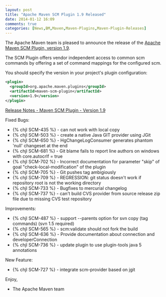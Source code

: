 ```yaml
---
layout: post
title: "Apache Maven SCM Plugin 1.9 Released"
date: 2014-01-12 16:09
comments: true
categories: [News,BM,Maven,Maven-Plugins,Maven-Plugin-Releases]
---
```

The Apache Maven team is pleased to announce the release of the 
[Apache Maven SCM Plugin, version 1.9](http://maven.apache.org/scm/maven-scm-plugin/).

The SCM Plugin offers vendor independent access to common scm commands by offering a 
set of command mappings for the configured scm.

You should specify the version in your project's plugin configuration:

``` xml
<plugin>
  <groupId>org.apache.maven.plugins</groupId>
  <artifactId>maven-scm-plugin</artifactId>
  <version>1.9</version>
</plugin>
```

<!-- more -->

[Release Notes - Maven SCM Plugin - Version 1.9](http://jira.codehaus.org/secure/ReleaseNote.jspa?projectId=10527&version=18783)

Fixed Bugs:

 * {% chjl SCM-435 %} - can not work with local copy
 * {% chjl SCM-503 %} - create a native Java GIT provider using JGit
 * {% chjl SCM-650 %} - HgChangeLogConsumer generates phantom 'null' changeset at the end
 * {% chjl SCM-681 %} - Git blame fails to report line authors on windows with core.autocrlf = true
 * {% chjl SCM-702 %} - Incorrect documentation for parameter "skip" of goal "check-local-modification" of the plugin
 * {% chjl SCM-705 %} - Git pushes tag ambigiously
 * {% chjl SCM-709 %} - REGRESSION: git status doesn't work if repository root is not the working directory
 * {% chjl SCM-733 %} - Bugfixes to mercurial changelog
 * {% chjl SCM-737 %} - can't build CVS provider from source release zip file due to missing CVS test repository

Improvements:

 * {% chjl SCM-487 %} - support --parents option for svn copy (tag commands) (svn 1.5 required)
 * {% chjl SCM-565 %} - scm:validate should not fork the build
 * {% chjl SCM-636 %} - Provide documentation about connection and developerConnection
 * {% chjl SCM-736 %} - update plugin to use plugin-tools java 5 annotations

New Feature:

 * {% chjl SCM-727 %} - integrate scm-provider based on jgit


Enjoy,

- The Apache Maven team
